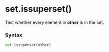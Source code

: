 # set.issuperset()

Test whether every element in **other** is in the set.

### Syntax

```python
set.issuperset(other)
```